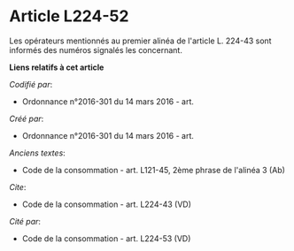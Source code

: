 # Article L224-52

Les opérateurs mentionnés au premier alinéa de l'article L. 224-43 sont informés des numéros signalés les concernant.

**Liens relatifs à cet article**

_Codifié par_:

  - Ordonnance n°2016-301 du 14 mars 2016 - art.

_Créé par_:

  - Ordonnance n°2016-301 du 14 mars 2016 - art.

_Anciens textes_:

  - Code de la consommation - art. L121-45, 2ème phrase de l'alinéa 3 (Ab)

_Cite_:

  - Code de la consommation - art. L224-43 (VD)

_Cité par_:

  - Code de la consommation - art. L224-53 (VD)

